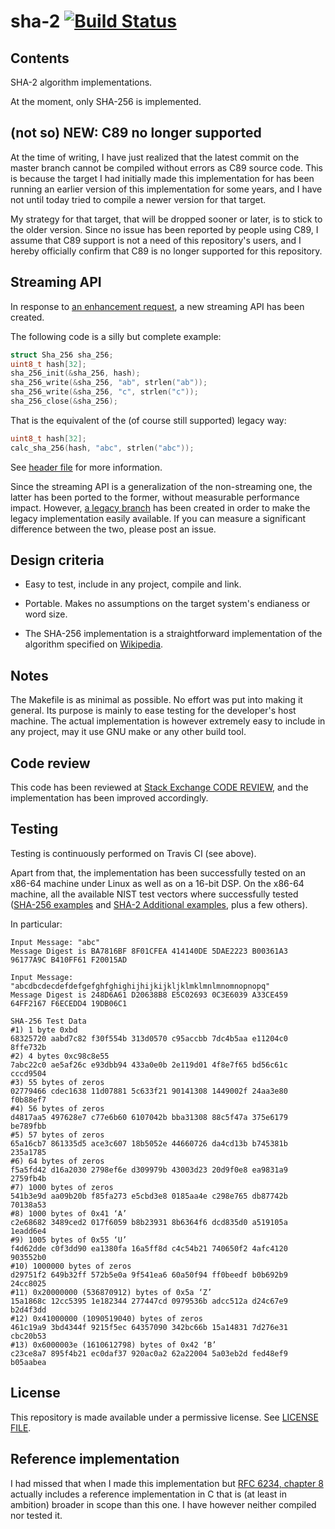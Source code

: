 # sha-2 [![Build Status](https://api.travis-ci.com/amosnier/sha-2.svg?branch=master)](https://app.travis-ci.com/amosnier/sha-2)

## Contents

SHA-2 algorithm implementations.

At the moment, only SHA-256 is implemented.

## (not so) NEW: C89 no longer supported

At the time of writing, I have just realized that the latest commit on
the master branch cannot be compiled without errors as C89 source code.
This is because the target I had initially made this implementation for
has been running an earlier version of this implementation for some
years, and I have not until today tried to compile a newer version for
that target.

My strategy for that target, that will be dropped sooner or later, is to
stick to the older version. Since no issue has been reported by people
using C89, I assume that C89 support is not a need of this repository's
users, and I hereby officially confirm that C89 is no longer supported
for this repository.

## Streaming API

In response to [an enhancement
request](https://github.com/amosnier/sha-2/issues/9), a new streaming
API has been created.

The following code is a silly but complete example:

```C
struct Sha_256 sha_256;
uint8_t hash[32];
sha_256_init(&sha_256, hash);
sha_256_write(&sha_256, "ab", strlen("ab"));
sha_256_write(&sha_256, "c", strlen("c"));
sha_256_close(&sha_256);
```

That is the equivalent of the (of course still supported) legacy way:

```C
uint8_t hash[32];
calc_sha_256(hash, "abc", strlen("abc"));
```

See [header file](https://github.com/amosnier/sha-2/blob/master/sha-256.h)
for more information.

Since the streaming API is a generalization of the non-streaming one,
the latter has been ported to the former, without measurable performance
impact. However, [a legacy
branch](https://github.com/amosnier/sha-2/tree/legacy) has been created
in order to make the legacy implementation easily available. If you can
measure a significant difference between the two, please post an issue.

## Design criteria

- Easy to test, include in any project, compile and link.

- Portable. Makes no assumptions on the target system's endianess or
  word size.

- The SHA-256 implementation is a straightforward implementation of
  the algorithm specified on
  [Wikipedia](https://en.wikipedia.org/wiki/SHA-2).

## Notes

The Makefile is as minimal as possible. No effort was put into making
it general. Its purpose is mainly to ease testing for the developer's
host machine. The actual implementation is however extremely easy to
include in any project, may it use GNU make or any other build tool.

## Code review

This code has been reviewed at [Stack Exchange CODE
REVIEW](https://codereview.stackexchange.com/questions/182812/self-contained-sha-256-implementation-in-c),
and the implementation has been improved accordingly.

## Testing

Testing is continuously performed on Travis CI (see above).

Apart from that, the implementation has been successfully tested on an x86-64 machine
under Linux as well as on a 16-bit DSP. On the x86-64 machine, all the
available NIST test vectors where successfully tested ([SHA-256
examples](https://csrc.nist.gov/CSRC/media/Projects/Cryptographic-Standards-and-Guidelines/documents/examples/SHA256.pdf)
and [SHA-2 Additional
examples](https://csrc.nist.gov/CSRC/media/Projects/Cryptographic-Standards-and-Guidelines/documents/examples/SHA2_Additional.pdf),
plus a few others).

In particular:

```
Input Message: "abc"
Message Digest is BA7816BF 8F01CFEA 414140DE 5DAE2223 B00361A3 96177A9C B410FF61 F20015AD
```

```
Input Message: "abcdbcdecdefdefgefghfghighijhijkijkljklmklmnlmnomnopnopq"
Message Digest is 248D6A61 D20638B8 E5C02693 0C3E6039 A33CE459 64FF2167 F6ECEDD4 19DB06C1
```

```
SHA-256 Test Data
#1) 1 byte 0xbd
68325720 aabd7c82 f30f554b 313d0570 c95accbb 7dc4b5aa e11204c0 8ffe732b
#2) 4 bytes 0xc98c8e55
7abc22c0 ae5af26c e93dbb94 433a0e0b 2e119d01 4f8e7f65 bd56c61c cccd9504
#3) 55 bytes of zeros
02779466 cdec1638 11d07881 5c633f21 90141308 1449002f 24aa3e80 f0b88ef7
#4) 56 bytes of zeros
d4817aa5 497628e7 c77e6b60 6107042b bba31308 88c5f47a 375e6179 be789fbb
#5) 57 bytes of zeros
65a16cb7 861335d5 ace3c607 18b5052e 44660726 da4cd13b b745381b 235a1785
#6) 64 bytes of zeros
f5a5fd42 d16a2030 2798ef6e d309979b 43003d23 20d9f0e8 ea9831a9 2759fb4b
#7) 1000 bytes of zeros
541b3e9d aa09b20b f85fa273 e5cbd3e8 0185aa4e c298e765 db87742b 70138a53
#8) 1000 bytes of 0x41 ‘A’
c2e68682 3489ced2 017f6059 b8b23931 8b6364f6 dcd835d0 a519105a 1eadd6e4
#9) 1005 bytes of 0x55 ‘U’
f4d62dde c0f3dd90 ea1380fa 16a5ff8d c4c54b21 740650f2 4afc4120 903552b0
#10) 1000000 bytes of zeros
d29751f2 649b32ff 572b5e0a 9f541ea6 60a50f94 ff0beedf b0b692b9 24cc8025
#11) 0x20000000 (536870912) bytes of 0x5a ‘Z’
15a1868c 12cc5395 1e182344 277447cd 0979536b adcc512a d24c67e9 b2d4f3dd
#12) 0x41000000 (1090519040) bytes of zeros
461c19a9 3bd4344f 9215f5ec 64357090 342bc66b 15a14831 7d276e31 cbc20b53
#13) 0x6000003e (1610612798) bytes of 0x42 ‘B’
c23ce8a7 895f4b21 ec0daf37 920ac0a2 62a22004 5a03eb2d fed48ef9 b05aabea
```

## License

This repository is made available under a permissive license. See
[LICENSE FILE](LICENSE.md).

## Reference implementation

I had missed that when I made this implementation but [RFC 6234, chapter 8](https://tools.ietf.org/html/rfc6234#section-8) actually includes a reference implementation in C that is (at least in ambition) broader in scope than this one. I have however neither compiled nor tested it.
